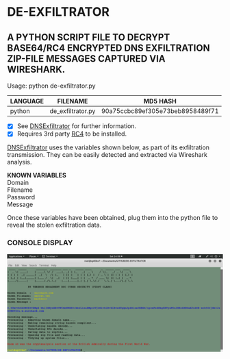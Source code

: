 # DE-EXFILTRATOR
## A PYTHON SCRIPT FILE TO DECRYPT BASE64/RC4 ENCRYPTED DNS EXFILTRATION ZIP-FILE MESSAGES CAPTURED VIA WIRESHARK.

Usage: python de-exfiltrator.py

| LANGUAGE | FILENAME          | MD5 HASH                         |
|------    |------             | -------                          |
| python   | de_exfiltrator.py | 90a75ccbc89ef305e73beb8958489f71 |

- [x] See [DNSExfiltrator](https://github.com/Arno0x/DNSExfiltrator) for further information.
- [x] Requires 3rd party [RC4](https://pypi.org/project/arc4/) to be installed.

[DNSExfiltrator](https://github.com/Arno0x/DNSExfiltrator) uses the variables shown below, as part of its exfiltration transmission. They can be easily detected and extracted via Wireshark analysis.

__KNOWN VARIABLES__ </br>
Domain </br>
Filename </br>
Password </br>
Message </br>

Once these variables have been obtained, plug them into the python file to reveal the stolen exfiltration data.

### CONSOLE DISPLAY
![Screenshot](picture1.png)
